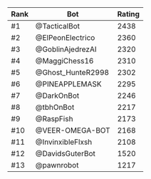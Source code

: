Rank|Bot|Rating
---|---|---
#1|@TacticalBot|2438
#2|@ElPeonElectrico|2360
#3|@GoblinAjedrezAI|2320
#4|@MaggiChess16|2310
#5|@Ghost_HunteR2998|2302
#6|@PINEAPPLEMASK|2295
#7|@DarkOnBot|2246
#8|@tbhOnBot|2217
#9|@RaspFish|2173
#10|@VEER-OMEGA-BOT|2168
#11|@InvinxibleFlxsh|2108
#12|@DavidsGuterBot|1520
#13|@pawnrobot|1217

